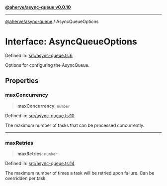 [**@aherve/async-queue v0.0.10**](../README.md)

***

[@aherve/async-queue](../README.md) / AsyncQueueOptions

# Interface: AsyncQueueOptions

Defined in: [src/async-queue.ts:6](https://github.com/aherve/async-queue/blob/b0f165cae77850c64c9d22d5e974ce07ac1b1721/src/async-queue.ts#L6)

Options for configuring the AsyncQueue.

## Properties

### maxConcurrency

> **maxConcurrency**: `number`

Defined in: [src/async-queue.ts:10](https://github.com/aherve/async-queue/blob/b0f165cae77850c64c9d22d5e974ce07ac1b1721/src/async-queue.ts#L10)

The maximum number of tasks that can be processed concurrently.

***

### maxRetries

> **maxRetries**: `number`

Defined in: [src/async-queue.ts:14](https://github.com/aherve/async-queue/blob/b0f165cae77850c64c9d22d5e974ce07ac1b1721/src/async-queue.ts#L14)

The maximum number of times a task will be retried upon failure. Can be overridden per task.
